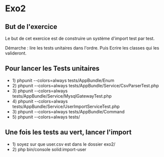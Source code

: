 <h1>Exo2</h1>

<h2>But de l'exercice</h2>
<p>Le but de cet exercice est de construire un système d'import test par test.</p>
<p>Démarche : lire les tests unitaires dans l'ordre. Puis Ecrire les classes qui les valideront.</p>

<h2>Pour lancer les Tests unitaires</h2>
<ul>
    <li>1) phpunit --colors=always tests/AppBundle/Enum</li>
    <li>2) phpunit --colors=always tests/AppBundle/Service/CsvParserTest.php</li>
    <li>3) phpunit --colors=always tests/AppBundle/Service/MysqlGatewayTest.php</li>
    <li>4) phpunit --colors=always tests/AppBundle/Service/UserImportServiceTest.php</li>
    <li>3) phpunit --colors=always tests/AppBundle/Command</li>
    <li>5) phpunit --colors=always tests/</li>
</ul>

<h2>Une fois les tests au vert, lancer l'import</h2>
<ul>
    <li>1) soyez sur que user.csv est dans le dossier exo2/</li>
    <li>2) php bin/console solid:import-user</li>
</ul>